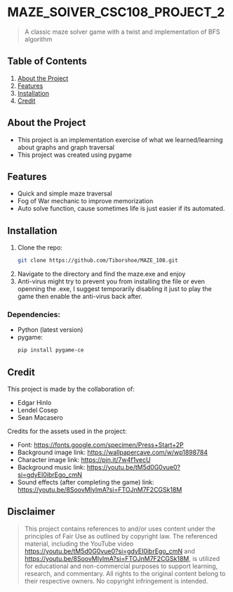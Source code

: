 # **MAZE_SOlVER_CSC108_PROJECT_2**
> A classic maze solver game with a twist and implementation of BFS algorithm
## **Table of Contents**
1. [About the Project](#about-the-project)
2. [Features](#features)
3. [Installation](#installation)
4. [Credit](#credit)

## **About the Project**
- This project is an implementation exercise of what we learned/learning about graphs and graph traversal
- This project was created using pygame


## **Features**
- Quick and simple maze traversal
- Fog of War mechanic to improve memorization
- Auto solve function, cause sometimes life is just easier if its automated.

## **Installation**
1. Clone the repo:
   ```bash
   git clone https://github.com/Tiborshoe/MAZE_108.git
2. Navigate to the directory and find the maze.exe and enjoy
3. Anti-virus might try to prevent you from installing the file or even openning the .exe, I suggest temporarily disabling it just to play the game then enable the anti-virus back after.
### Dependencies:
- Python (latest version)
- pygame:
  ```bash
  pip install pygame-ce

## **Credit**
This project is made by the collaboration of:
- Edgar Hinlo
- Lendel Cosep
- Sean Macasero

Credits for the assets used in the project:
- Font: https://fonts.google.com/specimen/Press+Start+2P
- Background image link: https://wallpapercave.com/w/wp1898784
- Character image link: https://pin.it/7w4f1vecU
- Background music link: https://youtu.be/tM5d0G0vue0?si=gdyEI0ibrEgo_cmN
- Sound effects (after completing the game) link: https://youtu.be/8SoovMIylmA?si=FTOJnM7F2CGSk18M

## Disclaimer
> This project contains references to and/or uses content under the principles of Fair Use as outlined by copyright law. The referenced material, including the YouTube video https://youtu.be/tM5d0G0vue0?si=gdyEI0ibrEgo_cmN and https://youtu.be/8SoovMIylmA?si=FTOJnM7F2CGSk18M, is utilized for educational and non-commercial purposes to support learning, research, and commentary. All rights to the original content belong to their respective owners. No copyright infringement is intended.



